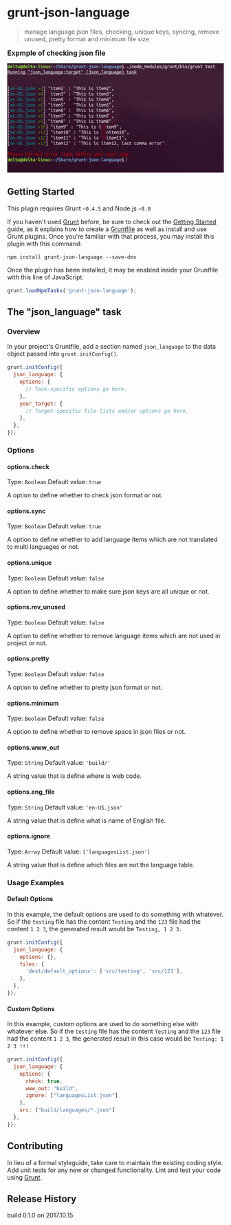 # grunt-json-language

> manage language json files, checking, unique keys, syncing, remove unused, pretty format and minimum file size

<font size=3 ><b>Expmple of checking json file</b></font>

![](run-test.png)

## Getting Started
This plugin requires Grunt `~0.4.5` and Node.js `~8.0`

If you haven't used [Grunt](http://gruntjs.com/) before, be sure to check out the [Getting Started](http://gruntjs.com/getting-started) guide, as it explains how to create a [Gruntfile](http://gruntjs.com/sample-gruntfile) as well as install and use Grunt plugins. Once you're familiar with that process, you may install this plugin with this command:

  ```shell
  npm install grunt-json-language --save-dev
  ```

Once the plugin has been installed, it may be enabled inside your Gruntfile with this line of JavaScript:

  ```js
  grunt.loadNpmTasks('grunt-json-language');
  ```

## The "json_language" task

### Overview
In your project's Gruntfile, add a section named `json_language` to the data object passed into `grunt.initConfig()`.

  ```js
  grunt.initConfig({
	json_language: {
	  options: {
		// Task-specific options go here.
	  },
	  your_target: {
		// Target-specific file lists and/or options go here.
	  },
	},
  });
  ```

### Options

#### options.check
Type: `Boolean`
Default value: `true`

A option to define whether to check json format or not.

#### options.sync
Type: `Boolean`
Default value: `true`

A option to define whether to add language items which are not translated to multi languages or not.

#### options.unique
Type: `Boolean`
Default value: `false`

A option to define whether to make sure json keys are all unique or not.

#### options.rev_unused
Type: `Boolean`
Default value: `false`

A option to define whether to remove language items which are not used in project or not.

#### options.pretty
Type: `Boolean`
Default value: `false`

A option to define whether to pretty json format or not.

#### options.minimum
Type: `Boolean`
Default value: `false`

A option to define whether to remove space in json files or not.

#### options.www_out
Type: `String`
Default value: `'build/'`

A string value that is define where is web code.

#### options.eng_file
Type: `String`
Default value: `'en-US.json'`

A string value that is define what is name of English file.

#### options.ignore
Type: `Array`
Default value: `['languagesList.json']`

A string value that is define which files are not the language table.

### Usage Examples

#### Default Options
In this example, the default options are used to do something with whatever. So if the `testing` file has the content `Testing` and the `123` file had the content `1 2 3`, the generated result would be `Testing, 1 2 3.`

  ```js
  grunt.initConfig({
	json_language: {
	  options: {},
	  files: {
		'dest/default_options': ['src/testing', 'src/123'],
	  },
	},
  });
  ```

#### Custom Options
In this example, custom options are used to do something else with whatever else. So if the `testing` file has the content `Testing` and the `123` file had the content `1 2 3`, the generated result in this case would be `Testing: 1 2 3 !!!`

  ```js
  grunt.initConfig({
	json_language: {
	  options: {
		check: true,
		www_out: "build",
		ignore: ["languagesList.json"]
	  },
	  src: ["build/languages/*.json"]
	},
  });
  ```

## Contributing
In lieu of a formal styleguide, take care to maintain the existing coding style. Add unit tests for any new or changed functionality. Lint and test your code using [Grunt](http://gruntjs.com/).

## Release History
build 0.1.0 on 2017.10.15
